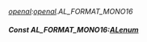 _[openal](../../modules/openal/openal-module.md):[openal](../../modules/openal/openal-module.md).AL\_FORMAT\_MONO16_
##### Const AL\_FORMAT\_MONO16:[ALenum](../../modules/openal/openal-alenum.md)
